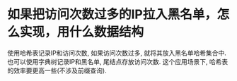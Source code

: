 # 如果把访问次数过多的IP拉入黑名单，怎么实现，用什么数据结构

使用哈希表记录IP和访问次数, 如果访问次数过多, 就将其放入黑名单哈希集合中. 也可以使用字典树记录IP和黑名单, 尾结点存放访问次数.
这个应用场景下, 哈希表的效率要更高一些(不涉及前缀查询).